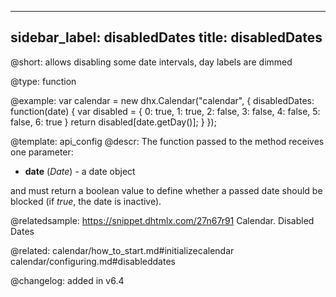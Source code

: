 
---
sidebar_label: disabledDates
title: disabledDates
---          

@short: allows disabling some date intervals, day labels are dimmed





@type: function

@example: 
var calendar = new dhx.Calendar("calendar", {
	disabledDates: function(date) {
		var disabled = {
			0: true,
			1: true,
			2: false,
			3: false,
			4: false,
			5: false,
			6: true
		}
		return disabled[date.getDay()];
	}
});

@template:	api_config
@descr: 
The function passed to the method receives one parameter:

- **date** (*Date*) - a date object 

and must return a boolean value to define whether a passed date should be blocked (if *true*, the date is inactive).

@relatedsample:
https://snippet.dhtmlx.com/27n67r91	Calendar. Disabled Dates

@related:
calendar/how_to_start.md#initializecalendar
calendar/configuring.md#disableddates

@changelog: added in v6.4